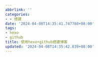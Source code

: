 ```yaml
---
abbrlink: ''
categories:
- - 搭建
date: '2024-04-08T14:35:41.747760+08:00'
tags:
- hexo
- github
title: 使用hexo+github搭建博客
updated: '2024-04-08T14:35:42.839+08:00'
---
```

